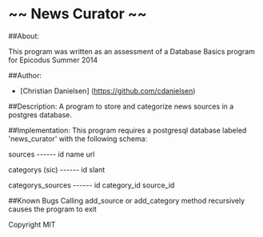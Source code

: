 ~~ News Curator ~~
=====================================

##About:

This program was written as an assessment of a Database Basics program for Epicodus Summer 2014

##Author:

* [Christian Danielsen] (https://github.com/cdanielsen)

##Description:
A program to store and categorize news sources in a postgres database.

##Implementation:
This program requires a postgresql database labeled 'news_curator' with the following schema:

sources
\------
id
name
url

categorys (sic)
\------
id
slant

categorys_sources
\------
id
category_id
source_id

##Known Bugs
Calling add_source or add_category method recursively causes the program to exit


Copyright MIT

